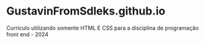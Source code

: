 # GustavinFromSdleks.github.io
Currículo utilizando somente HTML E CSS para a disciplina de programação front end - 2024
